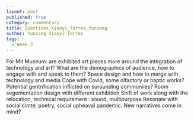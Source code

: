 ```yaml
---
layout: post
published: true
category: commentary
title: Questions_Xiaoyi_Torres_Yunsong
author: Yunsong Xiaoyi Torres
tags:
  - Week 3
---
```

For Mit Museum: are exhibited art pieces more around the integration of technology and art?
What are the demographics of audience, how to engage with and speak to them?
Space design and how to merge with technology and media
Cope with Covid, some olfactory or haptic works?
Potential gentrification inflicted on surounding communiies?
Room segementation design with different exhibition 
Shift of work along with the relocation, technical requirement : sound, multipurpose 
Resonate with social cimte, poetry, social upheaval pandemic. New narratives come in mind?
